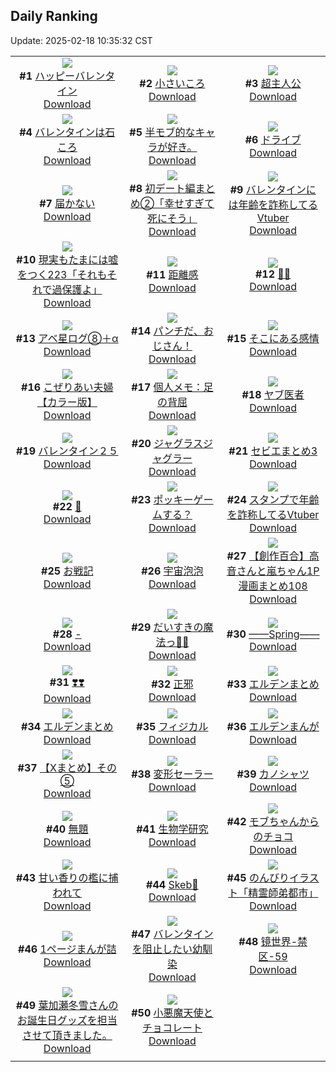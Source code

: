 ## Daily Ranking
Update: 2025-02-18 10:35:32 CST

|      |      |      |
| :----: | :----: | :----: |
| ![](https://i.pixiv.re/c/240x480/img-master/img/2025/02/15/00/00/13/127251609_p0_master1200.jpg)<br>**#1** [ハッピーバレンタイン](https://www.pixiv.net/artworks/127251609)<br>[Download](https://i.pixiv.re/img-original/img/2025/02/15/00/00/13/127251609_p0.jpg) | ![](https://i.pixiv.re/c/240x480/img-master/img/2025/02/16/18/06/54/127315258_p0_master1200.jpg)<br>**#2** [小さいころ](https://www.pixiv.net/artworks/127315258)<br>[Download](https://i.pixiv.re/img-original/img/2025/02/16/18/06/54/127315258_p0.png) | ![](https://i.pixiv.re/c/240x480/img-master/img/2025/02/15/12/51/54/127268731_p0_master1200.jpg)<br>**#3** [超主人公](https://www.pixiv.net/artworks/127268731)<br>[Download](https://i.pixiv.re/img-original/img/2025/02/15/12/51/54/127268731_p0.jpg) |
| ![](https://i.pixiv.re/c/240x480/img-master/img/2025/02/15/20/38/56/127282445_p0_master1200.jpg)<br>**#4** [バレンタインは石ころ](https://www.pixiv.net/artworks/127282445)<br>[Download](https://i.pixiv.re/img-original/img/2025/02/15/20/38/56/127282445_p0.jpg) | ![](https://i.pixiv.re/c/240x480/img-master/img/2025/02/15/02/00/37/127254844_p0_master1200.jpg)<br>**#5** [半モブ的なキャラが好き。](https://www.pixiv.net/artworks/127254844)<br>[Download](https://i.pixiv.re/img-original/img/2025/02/15/02/00/37/127254844_p0.jpg) | ![](https://i.pixiv.re/c/240x480/img-master/img/2025/02/15/22/00/08/127285534_p0_master1200.jpg)<br>**#6** [ドライブ](https://www.pixiv.net/artworks/127285534)<br>[Download](https://i.pixiv.re/img-original/img/2025/02/15/22/00/08/127285534_p0.jpg) |
| ![](https://i.pixiv.re/c/240x480/img-master/img/2025/02/15/19/27/46/127279745_p0_master1200.jpg)<br>**#7** [届かない](https://www.pixiv.net/artworks/127279745)<br>[Download](https://i.pixiv.re/img-original/img/2025/02/15/19/27/46/127279745_p0.png) | ![](https://i.pixiv.re/c/240x480/img-master/img/2025/02/16/16/08/07/127311409_p0_master1200.jpg)<br>**#8** [初デート編まとめ②「幸せすぎて死にそう」](https://www.pixiv.net/artworks/127311409)<br>[Download](https://i.pixiv.re/img-original/img/2025/02/16/16/08/07/127311409_p0.jpg) | ![](https://i.pixiv.re/c/240x480/img-master/img/2025/02/15/21/13/21/127283800_p0_master1200.jpg)<br>**#9** [バレンタインには年齢を詐称してるVtuber](https://www.pixiv.net/artworks/127283800)<br>[Download](https://i.pixiv.re/img-original/img/2025/02/15/21/13/21/127283800_p0.png) |
| ![](https://i.pixiv.re/c/240x480/img-master/img/2025/02/16/18/00/09/127314857_p0_master1200.jpg)<br>**#10** [現実もたまには嘘をつく223「それもそれで過保護よ」](https://www.pixiv.net/artworks/127314857)<br>[Download](https://i.pixiv.re/img-original/img/2025/02/16/18/00/09/127314857_p0.jpg) | ![](https://i.pixiv.re/c/240x480/img-master/img/2025/02/15/21/51/32/127285180_p0_master1200.jpg)<br>**#11** [距離感](https://www.pixiv.net/artworks/127285180)<br>[Download](https://i.pixiv.re/img-original/img/2025/02/15/21/51/32/127285180_p0.jpg) | ![](https://i.pixiv.re/c/240x480/img-master/img/2025/02/15/00/12/44/127252723_p0_master1200.jpg)<br>**#12** [💝🤎](https://www.pixiv.net/artworks/127252723)<br>[Download](https://i.pixiv.re/img-original/img/2025/02/15/00/12/44/127252723_p0.png) |
| ![](https://i.pixiv.re/c/240x480/img-master/img/2025/02/16/13/25/35/127307222_p0_master1200.jpg)<br>**#13** [アベ星ログ⑧＋α](https://www.pixiv.net/artworks/127307222)<br>[Download](https://i.pixiv.re/img-original/img/2025/02/16/13/25/35/127307222_p0.jpg) | ![](https://i.pixiv.re/c/240x480/img-master/img/2025/02/16/00/31/05/127292193_p0_master1200.jpg)<br>**#14** [パンチだ、おじさん！](https://www.pixiv.net/artworks/127292193)<br>[Download](https://i.pixiv.re/img-original/img/2025/02/16/00/31/05/127292193_p0.jpg) | ![](https://i.pixiv.re/c/240x480/img-master/img/2025/02/15/00/13/15/127252752_p0_master1200.jpg)<br>**#15** [そこにある感情](https://www.pixiv.net/artworks/127252752)<br>[Download](https://i.pixiv.re/img-original/img/2025/02/15/00/13/15/127252752_p0.png) |
| ![](https://i.pixiv.re/c/240x480/img-master/img/2025/02/15/00/02/10/127251998_p0_master1200.jpg)<br>**#16** [こぜりあい夫婦【カラー版】](https://www.pixiv.net/artworks/127251998)<br>[Download](https://i.pixiv.re/img-original/img/2025/02/15/00/02/10/127251998_p0.jpg) | ![](https://i.pixiv.re/c/240x480/img-master/img/2025/02/15/06/00/17/127260690_p0_master1200.jpg)<br>**#17** [個人メモ：足の背屈](https://www.pixiv.net/artworks/127260690)<br>[Download](https://i.pixiv.re/img-original/img/2025/02/15/06/00/17/127260690_p0.jpg) | ![](https://i.pixiv.re/c/240x480/img-master/img/2025/02/16/16/10/46/127311665_p0_master1200.jpg)<br>**#18** [ヤブ医者](https://www.pixiv.net/artworks/127311665)<br>[Download](https://i.pixiv.re/img-original/img/2025/02/16/16/10/46/127311665_p0.png) |
| ![](https://i.pixiv.re/c/240x480/img-master/img/2025/02/16/02/06/21/127294990_p0_master1200.jpg)<br>**#19** [バレンタイン２５](https://www.pixiv.net/artworks/127294990)<br>[Download](https://i.pixiv.re/img-original/img/2025/02/16/02/06/21/127294990_p0.jpg) | ![](https://i.pixiv.re/c/240x480/img-master/img/2025/02/15/00/00/32/127251713_p0_master1200.jpg)<br>**#20** [ジャグラスジャグラー](https://www.pixiv.net/artworks/127251713)<br>[Download](https://i.pixiv.re/img-original/img/2025/02/15/00/00/32/127251713_p0.jpg) | ![](https://i.pixiv.re/c/240x480/img-master/img/2025/02/16/17/22/49/127313668_p0_master1200.jpg)<br>**#21** [セビエまとめ3](https://www.pixiv.net/artworks/127313668)<br>[Download](https://i.pixiv.re/img-original/img/2025/02/16/17/22/49/127313668_p0.png) |
| ![](https://i.pixiv.re/c/240x480/img-master/img/2025/02/16/01/09/00/127293469_p0_master1200.jpg)<br>**#22** [🌙](https://www.pixiv.net/artworks/127293469)<br>[Download](https://i.pixiv.re/img-original/img/2025/02/16/01/09/00/127293469_p0.jpg) | ![](https://i.pixiv.re/c/240x480/img-master/img/2025/02/15/00/47/55/127254222_p0_master1200.jpg)<br>**#23** [ポッキーゲームする？](https://www.pixiv.net/artworks/127254222)<br>[Download](https://i.pixiv.re/img-original/img/2025/02/15/00/47/55/127254222_p0.jpg) | ![](https://i.pixiv.re/c/240x480/img-master/img/2025/02/16/21/05/31/127322018_p0_master1200.jpg)<br>**#24** [スタンプで年齢を詐称してるVtuber](https://www.pixiv.net/artworks/127322018)<br>[Download](https://i.pixiv.re/img-original/img/2025/02/16/21/05/31/127322018_p0.png) |
| ![](https://i.pixiv.re/c/240x480/img-master/img/2025/02/16/19/30/39/127318282_p0_master1200.jpg)<br>**#25** [お戦記](https://www.pixiv.net/artworks/127318282)<br>[Download](https://i.pixiv.re/img-original/img/2025/02/16/19/30/39/127318282_p0.jpg) | ![](https://i.pixiv.re/c/240x480/img-master/img/2025/02/15/20/07/15/127281293_p0_master1200.jpg)<br>**#26** [宇宙泡泡](https://www.pixiv.net/artworks/127281293)<br>[Download](https://i.pixiv.re/img-original/img/2025/02/15/20/07/15/127281293_p0.jpg) | ![](https://i.pixiv.re/c/240x480/img-master/img/2025/02/15/08/00/19/127262412_p0_master1200.jpg)<br>**#27** [【創作百合】高音さんと嵐ちゃん1P漫画まとめ108](https://www.pixiv.net/artworks/127262412)<br>[Download](https://i.pixiv.re/img-original/img/2025/02/15/08/00/19/127262412_p0.jpg) |
| ![](https://i.pixiv.re/c/240x480/img-master/img/2025/02/15/00/00/15/127251626_p0_master1200.jpg)<br>**#28** [-](https://www.pixiv.net/artworks/127251626)<br>[Download](https://i.pixiv.re/img-original/img/2025/02/15/00/00/15/127251626_p0.jpg) | ![](https://i.pixiv.re/c/240x480/img-master/img/2025/02/15/00/04/16/127252214_p0_master1200.jpg)<br>**#29** [だいすきの魔法っ💝🍫](https://www.pixiv.net/artworks/127252214)<br>[Download](https://i.pixiv.re/img-original/img/2025/02/15/00/04/16/127252214_p0.jpg) | ![](https://i.pixiv.re/c/240x480/img-master/img/2025/02/16/10/34/35/127303223_p0_master1200.jpg)<br>**#30** [——Spring——](https://www.pixiv.net/artworks/127303223)<br>[Download](https://i.pixiv.re/img-original/img/2025/02/16/10/34/35/127303223_p0.png) |
| ![](https://i.pixiv.re/c/240x480/img-master/img/2025/02/16/00/06/05/127291151_p0_master1200.jpg)<br>**#31** [❣️❣️](https://www.pixiv.net/artworks/127291151)<br>[Download](https://i.pixiv.re/img-original/img/2025/02/16/00/06/05/127291151_p0.jpg) | ![](https://i.pixiv.re/c/240x480/img-master/img/2025/02/15/01/06/15/127254921_p0_master1200.jpg)<br>**#32** [正邪](https://www.pixiv.net/artworks/127254921)<br>[Download](https://i.pixiv.re/img-original/img/2025/02/15/01/06/15/127254921_p0.jpg) | ![](https://i.pixiv.re/c/240x480/img-master/img/2025/02/15/15/06/33/127272073_p0_master1200.jpg)<br>**#33** [エルデンまとめ](https://www.pixiv.net/artworks/127272073)<br>[Download](https://i.pixiv.re/img-original/img/2025/02/15/15/06/33/127272073_p0.jpg) |
| ![](https://i.pixiv.re/c/240x480/img-master/img/2025/02/15/15/04/54/127272032_p0_master1200.jpg)<br>**#34** [エルデンまとめ](https://www.pixiv.net/artworks/127272032)<br>[Download](https://i.pixiv.re/img-original/img/2025/02/15/15/04/54/127272032_p0.jpg) | ![](https://i.pixiv.re/c/240x480/img-master/img/2025/02/15/13/27/06/127269612_p0_master1200.jpg)<br>**#35** [フィジカル](https://www.pixiv.net/artworks/127269612)<br>[Download](https://i.pixiv.re/img-original/img/2025/02/15/13/27/06/127269612_p0.png) | ![](https://i.pixiv.re/c/240x480/img-master/img/2025/02/15/15/01/58/127271955_p0_master1200.jpg)<br>**#36** [エルデンまんが](https://www.pixiv.net/artworks/127271955)<br>[Download](https://i.pixiv.re/img-original/img/2025/02/15/15/01/58/127271955_p0.jpg) |
| ![](https://i.pixiv.re/c/240x480/img-master/img/2025/02/16/00/02/26/127290888_p0_master1200.jpg)<br>**#37** [【Xまとめ】その⑤](https://www.pixiv.net/artworks/127290888)<br>[Download](https://i.pixiv.re/img-original/img/2025/02/16/00/02/26/127290888_p0.jpg) | ![](https://i.pixiv.re/c/240x480/img-master/img/2025/02/15/00/42/59/127254049_p0_master1200.jpg)<br>**#38** [変形セーラー](https://www.pixiv.net/artworks/127254049)<br>[Download](https://i.pixiv.re/img-original/img/2025/02/15/00/42/59/127254049_p0.png) | ![](https://i.pixiv.re/c/240x480/img-master/img/2025/02/16/22/51/47/127326473_p0_master1200.jpg)<br>**#39** [カノシャツ](https://www.pixiv.net/artworks/127326473)<br>[Download](https://i.pixiv.re/img-original/img/2025/02/16/22/51/47/127326473_p0.jpg) |
| ![](https://i.pixiv.re/c/240x480/img-master/img/2025/02/15/23/59/21/127290445_p0_master1200.jpg)<br>**#40** [無題](https://www.pixiv.net/artworks/127290445)<br>[Download](https://i.pixiv.re/img-original/img/2025/02/15/23/59/21/127290445_p0.png) | ![](https://i.pixiv.re/c/240x480/img-master/img/2025/02/16/12/03/45/127305358_p0_master1200.jpg)<br>**#41** [生物学研究](https://www.pixiv.net/artworks/127305358)<br>[Download](https://i.pixiv.re/img-original/img/2025/02/16/12/03/45/127305358_p0.jpg) | ![](https://i.pixiv.re/c/240x480/img-master/img/2025/02/15/00/42/46/127254038_p0_master1200.jpg)<br>**#42** [モブちゃんからのチョコ](https://www.pixiv.net/artworks/127254038)<br>[Download](https://i.pixiv.re/img-original/img/2025/02/15/00/42/46/127254038_p0.png) |
| ![](https://i.pixiv.re/c/240x480/img-master/img/2025/02/15/18/45/14/127278268_p0_master1200.jpg)<br>**#43** [甘い香りの檻に捕われて](https://www.pixiv.net/artworks/127278268)<br>[Download](https://i.pixiv.re/img-original/img/2025/02/15/18/45/14/127278268_p0.jpg) | ![](https://i.pixiv.re/c/240x480/img-master/img/2025/02/15/20/42/47/127282585_p0_master1200.jpg)<br>**#44** [Skeb🐰](https://www.pixiv.net/artworks/127282585)<br>[Download](https://i.pixiv.re/img-original/img/2025/02/15/20/42/47/127282585_p0.png) | ![](https://i.pixiv.re/c/240x480/img-master/img/2025/02/15/08/00/05/127262375_p0_master1200.jpg)<br>**#45** [のんびりイラスト「精霊師弟都市」](https://www.pixiv.net/artworks/127262375)<br>[Download](https://i.pixiv.re/img-original/img/2025/02/15/08/00/05/127262375_p0.jpg) |
| ![](https://i.pixiv.re/c/240x480/img-master/img/2025/02/15/07/27/53/127261898_p0_master1200.jpg)<br>**#46** [1ページまんが詰](https://www.pixiv.net/artworks/127261898)<br>[Download](https://i.pixiv.re/img-original/img/2025/02/15/07/27/53/127261898_p0.png) | ![](https://i.pixiv.re/c/240x480/img-master/img/2025/02/16/09/59/45/127302478_p0_master1200.jpg)<br>**#47** [バレンタインを阻止したい幼馴染](https://www.pixiv.net/artworks/127302478)<br>[Download](https://i.pixiv.re/img-original/img/2025/02/16/09/59/45/127302478_p0.jpg) | ![](https://i.pixiv.re/c/240x480/img-master/img/2025/02/15/00/00/02/127251539_p0_master1200.jpg)<br>**#48** [镜世界-禁区-59](https://www.pixiv.net/artworks/127251539)<br>[Download](https://i.pixiv.re/img-original/img/2025/02/15/00/00/02/127251539_p0.jpg) |
| ![](https://i.pixiv.re/c/240x480/img-master/img/2025/02/15/01/01/10/127254749_p0_master1200.jpg)<br>**#49** [葉加瀬冬雪さんのお誕生日グッズを担当させて頂きました。](https://www.pixiv.net/artworks/127254749)<br>[Download](https://i.pixiv.re/img-original/img/2025/02/15/01/01/10/127254749_p0.jpg) | ![](https://i.pixiv.re/c/240x480/img-master/img/2025/02/15/00/02/16/127252011_p0_master1200.jpg)<br>**#50** [小悪魔天使とチョコレート](https://www.pixiv.net/artworks/127252011)<br>[Download](https://i.pixiv.re/img-original/img/2025/02/15/00/02/16/127252011_p0.jpg) |
|      |
